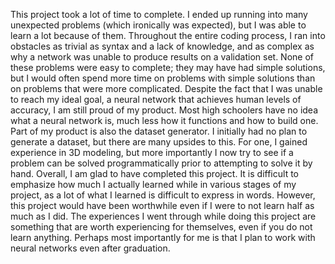 This project took a lot of time to complete. I ended up running into many unexpected problems (which ironically was expected), but I was able to learn a lot because of them. Throughout the entire coding process, I ran into obstacles as trivial as syntax and a lack of knowledge, and as complex as why a network was unable to produce results on a validation set. None of these problems were easy to complete; they may have had simple solutions, but I would often spend more time on problems with simple solutions than on problems that were more complicated. Despite the fact that I was unable to reach my ideal goal, a neural network that achieves human levels of accuracy, I am still proud of my product. Most high schoolers have no idea what a neural network is, much less how it functions and how to build one. Part of my product is also the dataset generator. I initially had no plan to generate a dataset, but there are many upsides to this. For one, I gained experience in 3D modeling, but more importantly I now try to see if a problem can be solved programmatically prior to attempting to solve it by hand. 
Overall, I am glad to have completed this project. It is difficult to emphasize how much I actually learned while in various stages of my project, as a lot of what I learned is difficult to express in words. However, this project would have been worthwhile even if I were to not learn half as much as I did. The experiences I went through while doing this project are something that are worth experiencing for themselves, even if you do not learn anything. Perhaps most importantly for me is that I plan to work with neural networks even after graduation. 